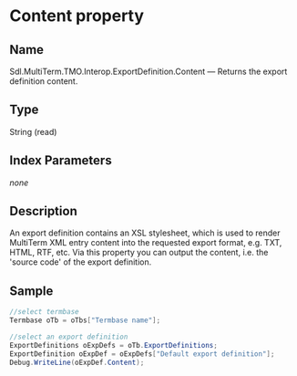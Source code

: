 # Content property

## Name
Sdl.MultiTerm.TMO.Interop.ExportDefinition.Content —          Returns the export definition content.

## Type
String
(read)

## Index Parameters
*none*

## Description

An export definition contains an XSL stylesheet, which is used to render MultiTerm XML entry content into the requested export format, e.g. TXT, HTML, RTF, etc. Via this property you can output the content, i.e. the 'source code' of the export definition.

## Sample


```cs
//select termbase
Termbase oTb = oTbs["Termbase name"];

//select an export definition
ExportDefinitions oExpDefs = oTb.ExportDefinitions;
ExportDefinition oExpDef = oExpDefs["Default export definition"];
Debug.WriteLine(oExpDef.Content);
```



